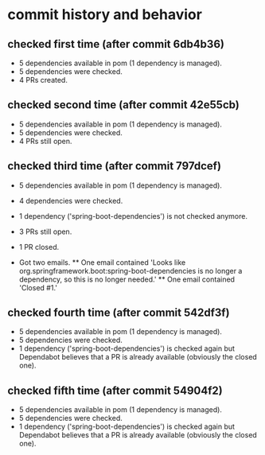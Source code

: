 # commit history and behavior

## checked first time (after commit 6db4b36)
* 5 dependencies available in pom (1 dependency is managed). 
* 5 dependencies were checked.
* 4 PRs created.

## checked second time (after commit 42e55cb)
* 5 dependencies available in pom (1 dependency is managed).
* 5 dependencies were checked.
* 4 PRs still open.

## checked third time (after commit 797dcef)
* 5 dependencies available in pom (1 dependency is managed).
* 4 dependencies were checked.
* 1 dependency ('spring-boot-dependencies') is not checked anymore.
* 3 PRs still open.
* 1 PR closed.

* Got two emails.
** One email contained 'Looks like org.springframework.boot:spring-boot-dependencies is no longer a dependency, so this is no longer needed.'
** One email contained 'Closed #1.'

## checked fourth time (after commit 542df3f)
* 5 dependencies available in pom (1 dependency is managed).
* 5 dependencies were checked.
* 1 dependency ('spring-boot-dependencies') is checked again but Dependabot believes that a PR is already available (obviously the closed one).

## checked fifth time (after commit 54904f2)
* 5 dependencies available in pom (1 dependency is managed).
* 5 dependencies were checked.
* 1 dependency ('spring-boot-dependencies') is checked again but Dependabot believes that a PR is already available (obviously the closed one).
